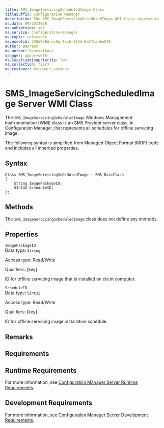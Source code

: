 ```yaml
---
title: SMS_ImageServicingScheduledImage Class
titleSuffix: Configuration Manager
description: The SMS_ImageServicingScheduledImage WMI class represents all schedules for offline servicing image.
ms.date: 09/20/2016
ms.subservice: sdk
ms.service: configuration-manager
ms.topic: reference
ms.assetid: 280d959d-ac8b-4ec6-912d-0af7caa6e840
author: Banreet
ms.author: banreetkaur
manager: apoorvseth
ms.localizationpriority: low
ms.collection: tier3
ms.reviewer: mstewart,aaroncz 
---
```

# SMS_ImageServicingScheduledImage Server WMI Class
The `SMS_ImageServicingScheduledImage` Windows Management Instrumentation (WMI) class is an SMS Provider server class, in Configuration Manager, that represents all schedules for offline servicing image.  

 The following syntax is simplified from Managed Object Format (MOF) code and includes all inherited properties.  

## Syntax  

```  
Class SMS_ImageServicingScheduledImage : SMS_BaseClass  
{  
    String ImagePackageID;  
    SInt32 ScheduleID;  
};  
```  

## Methods  
 The `SMS_ImageServicingScheduledImage` class does not define any methods.  

## Properties  
 `ImagePackageID`  
 Data type: `String`  

 Access type: Read/Write  

 Qualifiers: [key]  

 ID for offline servicing image that is installed on client computer.  

 `ScheduleID`  
 Data type: `SInt32`  

 Access type: Read/Write  

 Qualifiers: [key]  

 ID for offline servicing image installation schedule.  

## Remarks  

## Requirements  

## Runtime Requirements  
 For more information, see [Configuration Manager Server Runtime Requirements](../../../develop/core/reqs/server-runtime-requirements.md).  

## Development Requirements  
 For more information, see [Configuration Manager Server Development Requirements](../../../develop/core/reqs/server-development-requirements.md).
